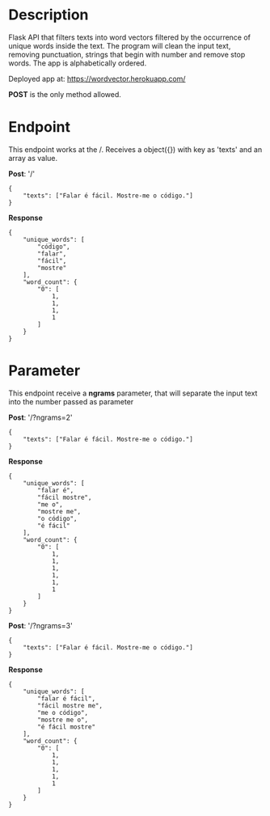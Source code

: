 # Description

Flask API that filters texts into word vectors filtered by the occurrence of unique words inside the text. The program will clean the input text, removing punctuation, strings that begin with number and remove stop words. The app is alphabetically ordered.

Deployed app at: https://wordvector.herokuapp.com/

<b>POST</b> is the only method allowed.

# Endpoint
This endpoint works at the /.  Receives a object({}) with key as 'texts' and an array as value.

<b>Post</b>: '/'
```
{
	"texts": ["Falar é fácil. Mostre-me o código."]
}
```
<b>Response</b>
```
{
    "unique_words": [
        "código",
        "falar",
        "fácil",
        "mostre"
    ],
    "word_count": {
        "0": [
            1,
            1,
            1,
            1
        ]
    }
}
```

# Parameter
This endpoint receive a <b>ngrams</b> parameter, that will separate the input text into the number passed as parameter

<b>Post</b>: '/?ngrams=2'
```
{
	"texts": ["Falar é fácil. Mostre-me o código."]
}
```
<b>Response</b>
```
{
    "unique_words": [
        "falar é",
        "fácil mostre",
        "me o",
        "mostre me",
        "o código",
        "é fácil"
    ],
    "word_count": {
        "0": [
            1,
            1,
            1,
            1,
            1,
            1
        ]
    }
}

```
<b>Post</b>: '/?ngrams=3'
```
{
	"texts": ["Falar é fácil. Mostre-me o código."]
}
```
<b>Response</b>
```
{
    "unique_words": [
        "falar é fácil",
        "fácil mostre me",
        "me o código",
        "mostre me o",
        "é fácil mostre"
    ],
    "word_count": {
        "0": [
            1,
            1,
            1,
            1,
            1
        ]
    }
}
```
